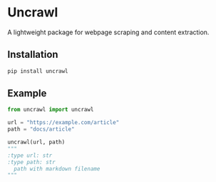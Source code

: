 # Uncrawl

A lightweight package for webpage scraping and content extraction.

## Installation

```sh
pip install uncrawl
```

## Example

```python
from uncrawl import uncrawl

url = "https://example.com/article"
path = "docs/article"

uncrawl(url, path)
"""
:type url: str
:type path: str
  path with markdown filename
"""
```
